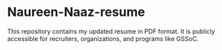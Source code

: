 # Naureen-Naaz-resume
This repository contains my updated resume in PDF format.
It is publicly accessible for recruiters, organizations, and programs like GSSoC.


